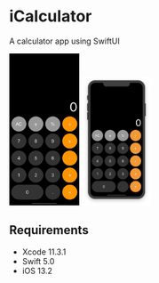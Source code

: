 # iCalculator

A calculator app using SwiftUI

<img width="25%" height="25%" src="images/myVideo.gif"/> <img width="25%" height="25%" src="images/myScreenshotiPhone.png"/>

## Requirements

* Xcode 11.3.1
* Swift 5.0
* iOS 13.2
